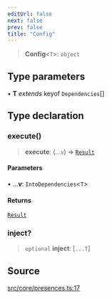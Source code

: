 ```yaml
---
editUrl: false
next: false
prev: false
title: "Config"
---
```


> **Config**\<`T`\>: `object`

## Type parameters

• **T** *extends* keyof `Dependencies`[]

## Type declaration

### execute()

> **execute**: (...`v`) => [`Result`](/v3/api/namespaces/presence/interfaces/result/)

#### Parameters

• ...**v**: `IntoDependencies`\<`T`\>

#### Returns

[`Result`](/v3/api/namespaces/presence/interfaces/result/)

### inject?

> `optional` **inject**: [`...T`]

## Source

[src/core/presences.ts:17](https://github.com/sern-handler/handler/blob/91b3768e376cfe22ec37d8ab44f4e4a4dfe8a1e8/src/core/presences.ts#L17)
